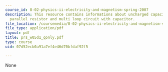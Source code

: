 ```yaml
---
course_id: 8-02-physics-ii-electricity-and-magnetism-spring-2007
description: This resource contains informations about uncharged capacitor, dc voltage,
  parallel resistor and multi loop circuit with capacitor.
file_location: /coursemedia/8-02-physics-ii-electricity-and-magnetism-spring-2007/07d52ecb0a91a7ef4e46d70bfdaf92f5_prs_w05d1_qonly.pdf
file_type: application/pdf
layout: pdf
title: prs_w05d1_qonly.pdf
type: course
uid: 07d52ecb0a91a7ef4e46d70bfdaf92f5

---
```

None